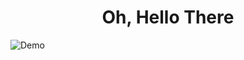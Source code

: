 <!---
milletgilmore/milletgilmore is a ✨ special ✨ repository because its `README.md` (this file) appears on your GitHub profile.
You can click the Preview link to take a look at your changes.
--->

<h1 align="center">Oh, Hello There</h1>



![Demo](https://giphy.com/gifs/chrisanthy-hsC6pMRxhvWObJ9bTQ)
